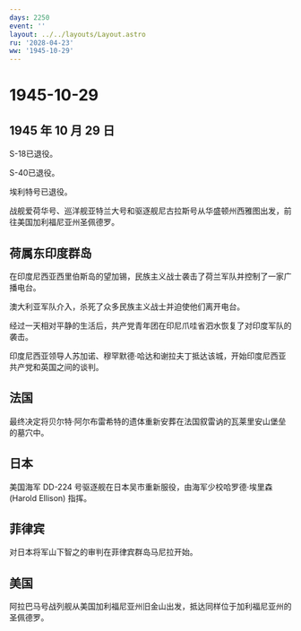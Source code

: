 ```yaml
---
days: 2250
event: ''
layout: ../../layouts/Layout.astro
ru: '2028-04-23'
ww: '1945-10-29'
---
```


# 1945-10-29

## 1945 年 10 月 29 日

S-18已退役。

S-40已退役。

埃利特号已退役。

战舰爱荷华号、巡洋舰亚特兰大号和驱逐舰尼古拉斯号从华盛顿州西雅图出发，前往美国加利福尼亚州圣佩德罗。

## 荷属东印度群岛

在印度尼西亚西里伯斯岛的望加锡，民族主义战士袭击了荷兰军队并控制了一家广播电台。

澳大利亚军队介入，杀死了众多民族主义战士并迫使他们离开电台。

经过一天相对平静的生活后，共产党青年团在印尼爪哇省泗水恢复了对印度军队的袭击。

印度尼西亚领导人苏加诺、穆罕默德·哈达和谢拉夫丁抵达该城，开始印度尼西亚共产党和英国之间的谈判。

## 法国

最终决定将贝尔特·阿尔布雷希特的遗体重新安葬在法国叙雷讷的瓦莱里安山堡垒的墓穴中。

## 日本

美国海军 DD-224 号驱逐舰在日本吴市重新服役，由海军少校哈罗德·埃里森
(Harold Ellison) 指挥。

## 菲律宾

对日本将军山下智之的审判在菲律宾群岛马尼拉开始。

## 美国

阿拉巴马号战列舰从美国加利福尼亚州旧金山出发，抵达同样位于加利福尼亚州的圣佩德罗。